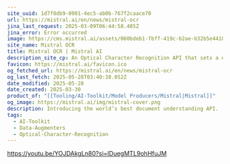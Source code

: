 ```yaml
---
site_uuid: 1d7f8db9-0901-4ec5-ab0b-767f2caace70
url: https://mistral.ai/en/news/mistral-ocr
jina_last_request: 2025-03-09T06:44:58.405Z
jina_error: Error occurred
image: https://cms.mistral.ai/assets/060bdeb1-fbff-419c-b2ae-b32b5e441864
site_name: Mistral OCR
title: Mistral OCR | Mistral AI
description_site_cp: An Optical Character Recognition API that sets a new standard in document understanding. Unlike other models, Mistral OCR comprehends each element of documents—media, text, tables, equations—with unprecedented accuracy and cognition. It takes images and PDFs as input and extracts content in an ordered interleaved text and images.
favicon: https://mistral.ai/favicon.ico
og_fetched_url: https://mistral.ai/en/news/mistral-ocr
og_last_fetch: 2025-05-28T03:40:38.052Z
date_modified: 2025-05-28
date_created: 2025-03-30
product_of: "[[Tooling/AI-Toolkit/Model Producers/Mistral|Mistral]]"
og_image: https://mistral.ai/img/mistral-cover.png
description: Introducing the world’s best document understanding API.
tags:
  - AI-Toolkit
  - Data-Augmenters
  - Optical-Character-Recognition
---
```


https://youtu.be/YOJDAkgLn80?si=IDuegMTL9ohHfuJM
